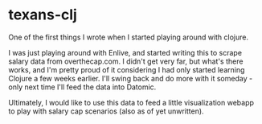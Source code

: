 # texans-clj

One of the first things I wrote when I started playing around with clojure.

I was just playing around with Enlive, and started writing this to scrape
salary data from overthecap.com.  I didn't get very far, but what's there works,
and I'm pretty proud of it considering I had only started learning Clojure a few
weeks earlier.  I'll swing back and do more with it someday - only next time I'll feed the data into Datomic.

Ultimately, I would like to use this data
to feed a little visualization webapp to play with salary cap scenarios (also as of yet unwritten).